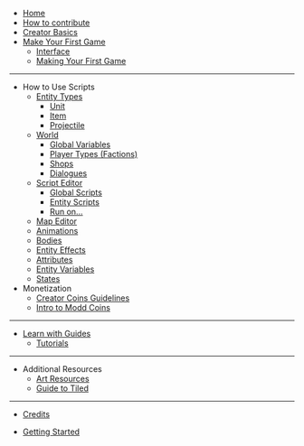 <!-- docs/_sidebar.md -->

* [Home](/)
* [How to contribute](how-to-contribute.md)
* [Creator Basics](/overview/overview.md)
* [Make Your First Game](first-game/making-first-game.md)
    * [Interface](overview/interface.md)
    * [Making Your First Game](first-game/first-game-tutorial.md)
---
* How to Use Scripts
    * [Entity Types](using-scripts/entity-types/entity-types.md)
        * [Unit](using-scripts/entity-types/unit.md)
        * [Item](using-scripts/entity-types/item.md)
        * [Projectile](using-scripts/entity-types/projectile.md)
    * [World](using-scripts/world/world.md)
        * [Global Variables](using-scripts/world/global-variables.md)
        * [Player Types (Factions)](using-scripts/world/player-types.md)
        * [Shops](using-scripts/world/shops.md)
        * [Dialogues](using-scripts/world/dialogues.md)
    * [Script Editor](using-scripts/script-editor/script-editor.md)
        * [Global Scripts](using-scripts/script-editor/script-editor.md)
        * [Entity Scripts](using-scripts/script-editor/entity-scripts.md)
        * [Run on...](using-scripts/script-editor/run-on.md)
    * [Map Editor](using-scripts/map-editor/map-editor.md)
    * [Animations](using-scripts/animations/animations.md)
    * [Bodies](using-scripts/bodies/bodies.md)
    * [Entity Effects](using-scripts/entity-effects/entity-effects.md)
    * [Attributes](using-scripts/attributes/attributes.md)
    * [Entity Variables](using-scripts/entity-variables/entity-variables.md)
    * [States](using-scripts/states/states.md)
* Monetization
    * [Creator Coins Guidelines](creator-coin-guideline.md)
    * [Intro to Modd Coins](monetization/intro-to-coins.md)
---
* [Learn with Guides](guides/guides.md)
    * [Tutorials](guides/tutorials-list.md)
---
* Additional Resources
    * [Art Resources](more-resources/art-links.md)
    * [Guide to Tiled](more-resources/tiled.md)
---
* [Credits](credits.md)

* [Getting Started](/getting-started/getting-started.md)


